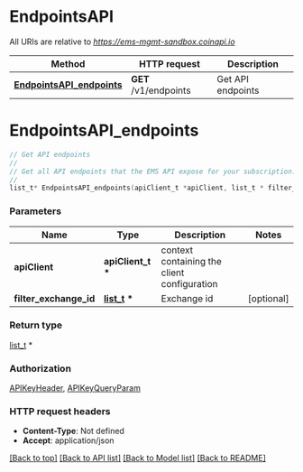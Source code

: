 # EndpointsAPI

All URIs are relative to *https://ems-mgmt-sandbox.coinapi.io*

Method | HTTP request | Description
------------- | ------------- | -------------
[**EndpointsAPI_endpoints**](EndpointsAPI.md#EndpointsAPI_endpoints) | **GET** /v1/endpoints | Get API endpoints


# **EndpointsAPI_endpoints**
```c
// Get API endpoints
//
// Get all API endpoints that the EMS API expose for your subscription.
//
list_t* EndpointsAPI_endpoints(apiClient_t *apiClient, list_t * filter_exchange_id);
```

### Parameters
Name | Type | Description  | Notes
------------- | ------------- | ------------- | -------------
**apiClient** | **apiClient_t \*** | context containing the client configuration |
**filter_exchange_id** | **[list_t](char.md) \*** | Exchange id | [optional] 

### Return type

[list_t](account_endpoint.md) *


### Authorization

[APIKeyHeader](../README.md#APIKeyHeader), [APIKeyQueryParam](../README.md#APIKeyQueryParam)

### HTTP request headers

 - **Content-Type**: Not defined
 - **Accept**: application/json

[[Back to top]](#) [[Back to API list]](../README.md#documentation-for-api-endpoints) [[Back to Model list]](../README.md#documentation-for-models) [[Back to README]](../README.md)

